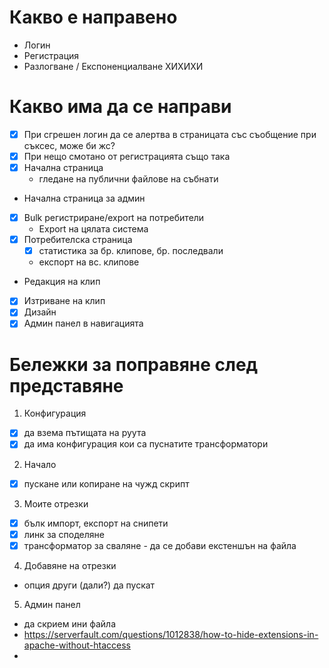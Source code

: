 # Какво е направено
- Логин
- Регистрация
- Разлогване / Експоненциалване ХИХИХИ

# Какво има да се направи
- [x] При сгрешен логин да се алертва в страницата със съобщение при съксес, може би жс?
- [x] При нещо смотано от регистрацията също така
- [x] Начална страница
    - гледане на публични файлове на събнати
- Начална страница за админ
- [x] Bulk регистриране/export на потребители
    - Export на цялата система
- [x] Потребителска страница
    - [x] статистика за бр. клипове, бр. последвали
    - експорт на вс. клипове
- Редакция на клип
- [x] Изтриване на клип
- [x] Дизайн
- [x] Админ панел в навигацията

# Бележки за поправяне след представяне
1. Конфигурация
- [x] да взема пътищата на руута
- [x] да има конфигурация кои са пуснатите трансформатори

2. Начало
- [x] пускане или копиране на чужд скрипт

3. Моите отрезки
- [x] бълк импорт, експорт на снипети
- [x] линк за споделяне
- [x] трансформатор за сваляне - да се добави екстеншън на файла

4. Добавяне на отрезки
- опция други (дали?) да пускат

5. Админ панел
- да скрием ини файла
- https://serverfault.com/questions/1012838/how-to-hide-extensions-in-apache-without-htaccess
- 